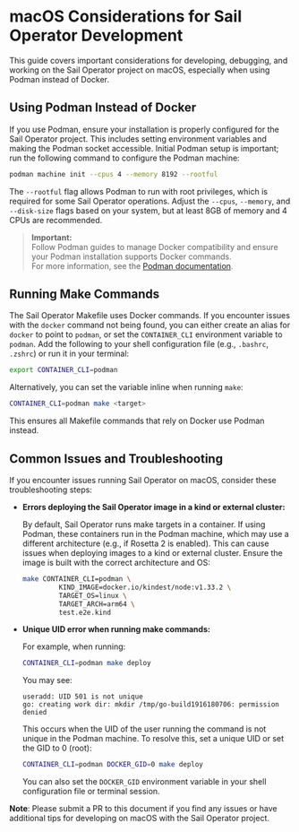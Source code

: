 # macOS Considerations for Sail Operator Development

This guide covers important considerations for developing, debugging, and working on the Sail Operator project on macOS, especially when using Podman instead of Docker.

## Using Podman Instead of Docker

If you use Podman, ensure your installation is properly configured for the Sail Operator project. This includes setting environment variables and making the Podman socket accessible. Initial Podman setup is important; run the following command to configure the Podman machine:

```bash
podman machine init --cpus 4 --memory 8192 --rootful
```

The `--rootful` flag allows Podman to run with root privileges, which is required for some Sail Operator operations. Adjust the `--cpus`, `--memory`, and `--disk-size` flags based on your system, but at least 8GB of memory and 4 CPUs are recommended.

> **Important:**  
> Follow Podman guides to manage Docker compatibility and ensure your Podman installation supports Docker commands.  
> For more information, see the [Podman documentation](https://podman-desktop.io/docs/migrating-from-docker/managing-docker-compatibility).

## Running Make Commands

The Sail Operator Makefile uses Docker commands. If you encounter issues with the `docker` command not being found, you can either create an alias for `docker` to point to `podman`, or set the `CONTAINER_CLI` environment variable to `podman`. Add the following to your shell configuration file (e.g., `.bashrc`, `.zshrc`) or run it in your terminal:

```bash
export CONTAINER_CLI=podman
```

Alternatively, you can set the variable inline when running `make`:

```bash
CONTAINER_CLI=podman make <target>
```

This ensures all Makefile commands that rely on Docker use Podman instead.

## Common Issues and Troubleshooting

If you encounter issues running Sail Operator on macOS, consider these troubleshooting steps:

- **Errors deploying the Sail Operator image in a kind or external cluster:**

    By default, Sail Operator runs make targets in a container. If using Podman, these containers run in the Podman machine, which may use a different architecture (e.g., if Rosetta 2 is enabled). This can cause issues when deploying images to a kind or external cluster. Ensure the image is built with the correct architecture and OS:

    ```bash
    make CONTAINER_CLI=podman \
             KIND_IMAGE=docker.io/kindest/node:v1.33.2 \
             TARGET_OS=linux \
             TARGET_ARCH=arm64 \
             test.e2e.kind
    ```

- **Unique UID error when running make commands:**

    For example, when running:

    ```bash
    CONTAINER_CLI=podman make deploy
    ```

    You may see:

    ```
    useradd: UID 501 is not unique
    go: creating work dir: mkdir /tmp/go-build1916180706: permission denied
    ```

    This occurs when the UID of the user running the command is not unique in the Podman machine. To resolve this, set a unique UID or set the GID to 0 (root):

    ```bash
    CONTAINER_CLI=podman DOCKER_GID=0 make deploy
    ```

    You can also set the `DOCKER_GID` environment variable in your shell configuration file or terminal session.


**Note**: Please submit a PR to this document if you find any issues or have additional tips for developing on macOS with the Sail Operator project.


